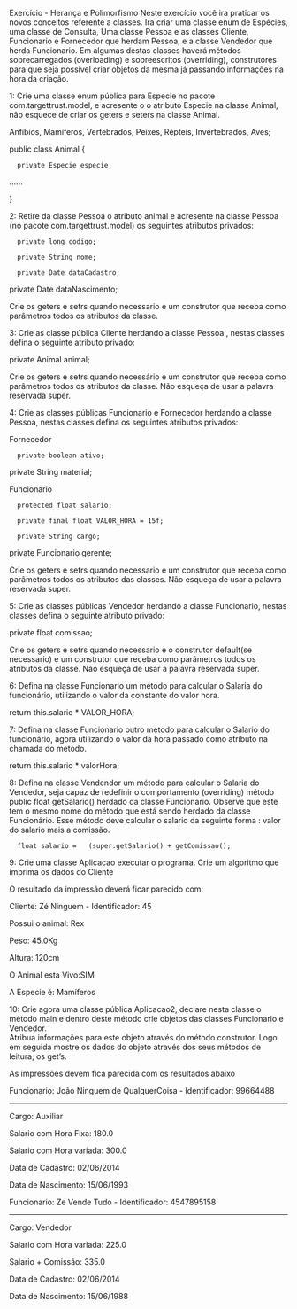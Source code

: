 Exercício - Herança e Polimorfismo
Neste exercício você ira praticar os novos conceitos referente a classes. Ira criar uma classe enum de Espécies, uma classe de Consulta, Uma classe Pessoa e as classes Cliente, Funcionario e Fornecedor que herdam Pessoa, e a classe Vendedor que herda Funcionario. 
Em algumas destas classes haverá métodos sobrecarregados (overloading) e sobreescritos (overriding), construtores para que seja possível criar objetos da mesma já passando informações na hora da criação.
 
 1: Crie uma classe enum pública para Especie no pacote com.targettrust.model, e acresente o o atributo Especie na classe Animal, não esquece de criar os geters e seters na classe Animal.

Anfíbios, Mamíferos, Vertebrados, Peixes, Répteis, Invertebrados, Aves;

 

public class Animal {

      private Especie especie;

......

}

 

 2: Retire da classe Pessoa o atributo animal e acresente na classe Pessoa (no pacote com.targettrust.model) os seguintes atributos privados:

      private long codigo;

      private String nome;

      private Date dataCadastro;

   private Date dataNascimento; 

Crie os geters e setrs quando necessario e um construtor que receba como parâmetros todos os atributos da classe.

 

 3: Crie as classe pública Cliente herdando a classe Pessoa , nestas classes defina o seguinte atributo privado:

private Animal animal;

Crie os geters e setrs quando necessário  e um construtor que receba como parâmetros todos os atributos da classe. Não esqueça de usar a palavra reservada super.

 

 4: Crie as classes públicas Funcionario e Fornecedor herdando a classe Pessoa, nestas classes defina os seguintes atributos privados:

Fornecedor

      private boolean ativo;

   private String material;

 

Funcionario

      protected float salario;

      private final float VALOR_HORA = 15f;

      private String cargo;

   private Funcionario gerente;

Crie os geters e setrs quando necessario e um construtor que receba como parâmetros todos os atributos das classes. Não esqueça de usar a palavra reservada super.

 
 5: Crie as classes públicas Vendedor herdando a classe Funcionario, nestas classes defina o seguinte atributo privado:

private float comissao;

Crie os geters e setrs quando necessario e o construtor default(se necessario) e um construtor que receba como parâmetros todos os atributos da classe. Não esqueça de usar a palavra reservada super.

 

 6: Defina na classe Funcionario um método para calcular o Salaria do funcionário, utilizando o valor da constante do valor hora.

return  this.salario * VALOR_HORA;

 
 7: Defina na classe Funcionario outro  método para calcular o Salario do funcionário, agora utilizando o valor da hora passado como atributo na chamada do metodo.

return  this.salario * valorHora;

 

 8: Defina na classe Vendendor um método para calcular o Salaria do Vendedor, seja capaz de redefinir o comportamento (overriding) método public float getSalario() herdado da classe Funcionario. Observe que este tem o mesmo nome do método que está sendo herdado da classe Funcionário. 
 Esse método deve calcular o salario da seguinte forma :  valor do salario mais a comissão.

      float salario =   (super.getSalario() + getComissao();

 

 9: Crie uma classe Aplicacao executar o programa. Crie um algoritmo que imprima os dados do Cliente

O resultado da impressão deverá ficar parecido com:

Cliente: Zé Ninguem - Identificador: 45

Possui o animal: Rex

Peso: 45.0Kg

Altura: 120cm

O Animal esta Vivo:SIM

A Especie é: Mamíferos

 

 10: Crie agora uma classe pública Aplicacao2, declare nesta classe o método main e dentro deste método crie objetos das classes Funcionario e Vendedor.  
 Atribua informações para este objeto através do método construtor. Logo em seguida mostre os dados do objeto através dos seus métodos de leitura, os get’s.
 

As impressões devem fica parecida com os resultados abaixo

Funcionario: João Ninguem de QualquerCoisa - Identificador: 99664488

-----------------------------------------------------------

Cargo: Auxiliar

Salario com Hora Fixa: 180.0

Salario com Hora variada: 300.0

Data de Cadastro: 02/06/2014

Data de Nascimento: 15/06/1993

 

 

Funcionario: Ze Vende Tudo - Identificador: 4547895158

-----------------------------------------------------------

Cargo: Vendedor

Salario com Hora variada: 225.0

Salario + Comissão: 335.0

Data de Cadastro: 02/06/2014

Data de Nascimento: 15/06/1988